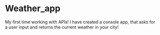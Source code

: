 # Weather_app
My first time working with APIs! I have created a console app, that asks for a user input and returns the current weather in your city!
